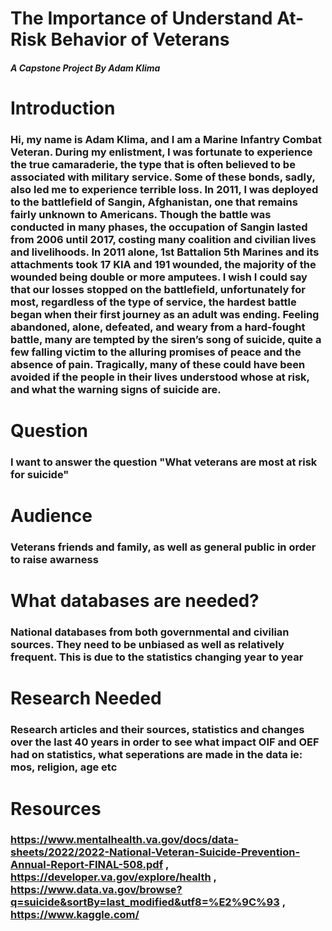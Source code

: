 # The Importance of Understand At-Risk Behavior of Veterans
#####  A Capstone Project By Adam Klima

# Introduction
### Hi, my name is Adam Klima, and I am a Marine Infantry Combat Veteran. During my enlistment, I was fortunate to experience the true camaraderie, the type that is often believed to be associated with military service.  Some of these bonds, sadly, also led me to experience terrible loss.  In 2011, I was deployed to the battlefield of Sangin, Afghanistan, one that remains fairly unknown to Americans. Though the battle was conducted in many phases, the occupation of Sangin lasted from 2006 until 2017, costing many coalition and civilian lives and livelihoods.  In 2011 alone, 1st Battalion 5th Marines and its attachments took 17 KIA and 191 wounded, the majority of the wounded being double or more amputees.  I wish I could say that our losses stopped on the battlefield, unfortunately for most, regardless of the type of service, the hardest battle began when their first journey as an adult was ending. Feeling abandoned, alone, defeated, and weary from a hard-fought battle, many are tempted by the siren’s song of suicide, quite a few falling victim to the alluring promises of peace and the absence of pain. Tragically, many of these could have been avoided if the people in their lives understood whose at risk, and what the warning signs of suicide are. 

# Question
### I want to answer the question "What veterans are most at risk for suicide"

# Audience
### Veterans friends and family, as well as general public in order to raise awarness

# What databases are needed?
### National databases from both governmental and civilian sources.  They need to be unbiased as well as relatively frequent. This is due to the statistics changing year to year

# Research Needed
### Research articles and their sources, statistics and changes over the last 40 years in order to see what impact OIF and OEF had on statistics, what seperations are made in the data ie: mos, religion, age etc

# Resources
### https://www.mentalhealth.va.gov/docs/data-sheets/2022/2022-National-Veteran-Suicide-Prevention-Annual-Report-FINAL-508.pdf , https://developer.va.gov/explore/health , https://www.data.va.gov/browse?q=suicide&sortBy=last_modified&utf8=%E2%9C%93 , https://www.kaggle.com/